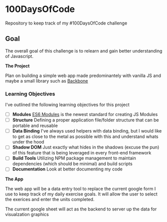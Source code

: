 # 100DaysOfCode

Repository to keep track of my #100DaysOfCode challenge

## Goal
The overall goal of this challenge is to relearn and gain better understanding of Javascript. 

__The Project__

Plan on building a simple web app made predominantely with vanilla JS and maybe a small library such as [Backbone](https://backbonejs.org/)

### Learning Objectives
I've outlined the following learning objectives for this project

- [ ] **Modules** [ES6 Modules](https://tc39.es/ecma262/#sec-modules) is the newest standard for creating JS Modules
- [ ] **Structure** Defining a proper application file/folder structure that can be portable and reusable
- [ ] **Data Binding** I've always used helpers with data binding, but I would like to get as close to the metal as possible with this and understand whats under the hood
- [ ] **Shadow DOM** Just exactly what hides in the shadows (excuse the pun) of this feature that is being leveraged in every front-end framework
- [ ] **Build Tools** Utilizing NPM package management to maintain dependencies (which should be minimal) and build scripts
- [ ] **Documentation** Look at better documenting my code

__The App__

The web app will be a data entry tool to replace the current google form I use to keep track of my daily exercise goals. It will allow the user to select the exerices and enter the units completed.

The current google sheet will act as the backend to server up the data for visualzation graphics
